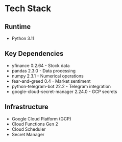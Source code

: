 # Tech Stack

## Runtime
- Python 3.11

## Key Dependencies
- yfinance 0.2.64 - Stock data
- pandas 2.3.0 - Data processing  
- numpy 2.3.1 - Numerical operations
- fear-and-greed 0.4 - Market sentiment
- python-telegram-bot 22.2 - Telegram integration
- google-cloud-secret-manager 2.24.0 - GCP secrets

## Infrastructure
- Google Cloud Platform (GCP)
- Cloud Functions Gen 2
- Cloud Scheduler
- Secret Manager